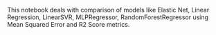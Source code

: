 This notebook deals with comparison of models like Elastic Net, Linear Regression, LinearSVR, MLPRegressor, RandomForestRegressor using Mean Squared Error and R2 Score metrics.
